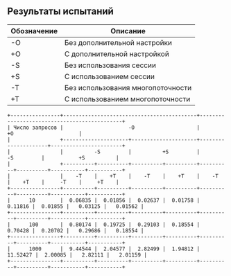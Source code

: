 ## Результаты испытаний

| Обозначение | Описание                          |
|-------------|-----------------------------------|
| -O          | Без дополнительной настройки      |
| +O          | С дополнительной настройкой       |
| -S          | Без использования сессии          |
| +S          | С использованием сессии           |
| -T          | Без использования многопоточности |
| +T          | С использованием многопоточности  |


```text
+----------------+-------------------------------------------+---------------------------------------------+
| Число запросов |                     -O                    |                      +O                     |
|                +---------------------+---------------------+---------------------+-----------------------+
|                |          -S         |          +S         |          -S         |           +S          |
|                +----------+----------+----------+----------+----------+----------+-----------+-----------+
|                |    -T    |    +T    |    -T    |    +T    |    -T    |    +T    |     -T    |     +T    |
+----------------+----------+----------+----------+----------+----------+----------+-----------+-----------+
|      10        |  0.06835 |  0.01856 |  0.02637 |  0.01758 |  0.11816 |  0.01855 |   0.03125 |   0.01562 |
+----------------+----------+----------+----------+----------+----------+----------+-----------+-----------+
|      100       |  0.80174 |  0.19725 |  0.29103 |  0.18554 |  0.70428 |  0.20702 |   0.29686 |   0.18554 |
+----------------+----------+----------+----------+----------+----------+----------+-----------+-----------+
|      1000      |  9.44544 |  2.04577 |  2.82499 |  1.94812 | 11.52427 |  2.00085 |   2.82111 |   2.01159 |
+----------------+----------+----------+----------+----------+----------+----------+-----------+-----------+
```
